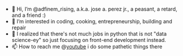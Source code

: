 - 👋 Hi, I’m @adfinem_rising, a.k.a. jose a. perez jr., a peasant, a retard, and a friend :)
- 👀 I’m interested in coding, cooking, entrepreneurship, building and repair
- 🌱 I realized that there's not much jobs in python that is not "data science-ey" so just focusing on front-end development instead.
- 📫 How to reach me @[youtube](https://www.youtube.com/c/adfinemrising) i do some pathetic things there

<!---
meseril/meseril is a ✨ special ✨ repository because its `README.md` (this file) appears on your GitHub profile.
You can click the Preview link to take a look at your changes.
--->
